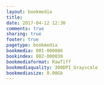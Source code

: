 ```yaml
---
layout: bookmedia
title:
date: 2017-04-12 12:30
comments: true
sharing: true
footer: true
pagetype: bookmedia 
bookmedia: 001-000086
bookindex: 002-000030
bookmediaformat: RawTiff
bookmediaquality: 300DPI_Grayscale
bookmediasize: 0.00Gb
---
```

